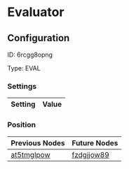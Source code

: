 # Evaluator
## Configuration
ID:  6rcgg8opng

Type: EVAL 


### Settings
| Setting | Value  |
| :------------------------ | ---------------------------------------- |
 




### Position
| Previous Nodes | Future Nodes |
| :------------- | ------------ |
| [at5tmglpow](./at5tmglpow.md) | [fzdgjjow89](./fzdgjjow89.md) |